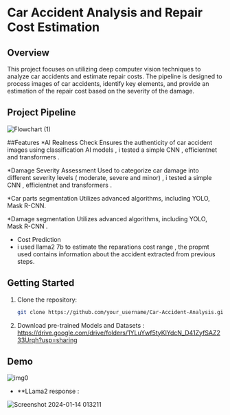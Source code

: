 # Car Accident Analysis and Repair Cost Estimation

## Overview

This project focuses on utilizing deep computer vision techniques to analyze car accidents and estimate repair costs. The pipeline is designed to process images  of car accidents, identify key elements, and provide an estimation of the repair cost based on the severity of the damage.

## Project Pipeline

![Flowchart (1)](https://github.com/Hassen-Elmahrouk/Car-accident-analysis-and-repair-cost-estimation/assets/94080018/b0c91da2-1d22-41c4-9916-1579b6aaca66)



##Features
*AI Realness Check
Ensures the authenticity of car accident images using classification AI models , i tested  a simple CNN , efficientnet and transformers .

*Damage Severity Assessment
Used to categorize car damage into different severity levels ( moderate, severe and minor) , i tested  a simple CNN , efficientnet and transformers .

*Car parts segmentation 
Utilizes advanced algorithms, including YOLO, Mask R-CNN.

*Damage segmentation
Utilizes advanced algorithms, including YOLO, Mask R-CNN .

* Cost Prediction
* i used llama2 7b to estimate the reparations cost range , the propmt used contains information about the accident extracted from previous steps.


## Getting Started


1. Clone the repository:

   ```bash
   git clone https://github.com/your_username/Car-Accident-Analysis.git
2. Download pre-trained  Models  and Datasets : https://drive.google.com/drive/folders/1YLuYwf5tyKlYdcN_D41ZyfSAZ233Urqh?usp=sharing

## Demo

![img0](https://github.com/Hassen-Elmahrouk/Car-accident-analysis-and-repair-cost-estimation/assets/94080018/c5627d5d-d20e-4530-9737-13f72302f592)

* **LLama2 response :

![Screenshot 2024-01-14 013211](https://github.com/Hassen-Elmahrouk/Car-accident-analysis-and-repair-cost-estimation/assets/94080018/7954287a-cbc8-4349-8198-b07a7918755c)


